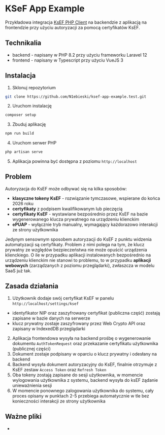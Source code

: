 # KSeF App Example

Przykładowa integracja [KsEF PHP Client](https://github.com/N1ebieski/ksef-php-client) na backendzie z aplikacją na frontendzie przy użyciu autoryzacji za pomocą certyfikatów KsEF.

## Technikalia

- backend - napisany w PHP 8.2 przy użyciu frameworku Laravel 12
- frontend - napisany w Typescript przy użyciu VueJS 3

## Instalacja

1. Sklonuj repozytorium

```bash 
git clone https://github.com/N1ebieski/ksef-app-example.test.git

```

2. Uruchom instalację

```bash
composer setup
```

3. Zbuduj aplikację

```bash
npm run build
```

4. Uruchom serwer PHP

```bash
php artisan serve
```

5. Aplikacja powinna być dostępna z poziomu `http://localhost`

## Problem

Autoryzacja do KsEF może odbywać się na kilka sposobów:

- **klasyczne tokeny KsEF** - rozwiązanie tymczasowe, wspierane do końca 2026 roku
- **certyfikaty** z podpisem kwalifikowanym lub pieczęcią
- **certyfikaty KsEF** - wystawiane bezpośrednio przez KsEF na bazie wygenerowanego klucza prywatnego na urządzeniu klienckim
- **ePUAP** - wyłącznie tryb manualny, wymagający każdorazowo interakcji ze strony użytkownika

Jedynym sensownym sposobem autoryzacji do KsEF z punktu widzenia automatyzacji są certyfikaty. Problem z nimi polega na tym, że klucz prywatny ze względów bezpieczeństwa nie może opuścić urządzenia klienckiego. O ile w przypadku aplikacji instalowanych bezpośrednio na urządzeniu klienckim nie stanowi to problemu, to w przypadku **aplikacji webowych** (zarządzanych z poziomu przeglądarki), zwłaszcza w modelu SaaS już tak.

## Zasada działania

1. Użytkownik dodaje swój certyfikat KsEF w panelu `http://localhost/settings/ksef`

- identyfikator NIP oraz zaszyfrowany certyfikat (publiczna część) zostają zapisane w bazie danych na serwerze
- klucz prywatny zostaje zaszyfrowany przez Web Crypto API oraz zapisany w IndexedDB przeglądarki

2. Aplikacja frontendowa wysyła na backend prośbę o wygenerowanie dokumentu `AuthTokenRequest` oraz przekazanie certyfikatu użytkownika (publicznej części)
3. Dokument zostaje podpisany w oparciu o klucz prywatny i odesłany na backend
4. Backend wysyła dokument autoryzacyjny do KsEF, finalnie otrzymuje z KsEF zestaw `Access Token` oraz `Refresh Token`
5. Oba tokeny zostają zapisane do sesji użytkownika, w momencie wylogowania użytkownika z systemu, backend wysyła do ksEF żądanie unieważnienia sesji
6. W momencie ponownego zalogowania użytkownika do systemu, cały proces opisany w punktach 2-5 przebiega automatycznie w tle bez konieczności interakcji ze strony użytkownika

## Ważne pliki

- 